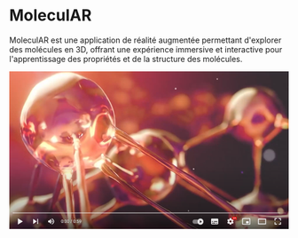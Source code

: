 # MoleculAR

MoleculAR est une application de réalité augmentée permettant d'explorer des molécules en 3D, offrant une expérience immersive et interactive pour l'apprentissage des propriétés et de la structure des molécules.

[![Watch the video](images/Video_image.png)](https://youtu.be/dcQYDqFF8yk)
